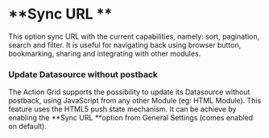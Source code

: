 # **Sync URL **

This option sync URL with the current capabilities, namely: sort, pagination, search and filter. It is useful for navigating back using browser button, bookmarking, sharing and integrating with other modules.

### **Update Datasource without postback**

The Action Grid supports the possibility to update its Datasource without postback, using JavaScript from any other Module \(eg: HTML Module\). This feature uses the HTML5 push state mechanism. It can be achieve by enabling the **Sync URL **option from General Settings \(comes enabled on default\).

